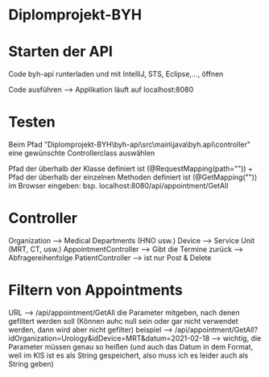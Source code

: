 # Diplomprojekt-BYH
# Starten der API
Code byh-api runterladen und mit IntelliJ, STS, Eclipse,..., öffnen

Code ausführen --> Applikation läuft auf localhost:8080

# Testen
Beim Pfad "Diplomprojekt-BYH\byh-api\src\main\java\byh.api\controller" eine gewünschte  Controllerclass auswählen

Pfad der überhalb der Klasse definiert ist (@RequestMapping(path="")) + Pfad der überhalb der einzelnen Methoden definiert ist (@GetMapping("")) im Browser eingeben: bsp. localhost:8080/api/appointment/GetAll

# Controller
Organization --> Medical Departments (HNO usw.)
Device --> Service Unit (MRT, CT, usw.)
AppointmentController --> Gibt die Termine zurück
--> Abfragereihenfolge
PatientController --> ist nur Post & Delete
# Filtern von Appointments
URL --> /api/appointment/GetAll die Parameter mitgeben, nach denen gefiltert werden soll (Können auhc null sein oder gar nicht verwendet werden, dann wird aber nicht gefilter)
beispiel --> /api/appointment/GetAll?idOrganization=Urology&idDevice=MRT&datum=2021-02-18 --> wichtig, die Parameter müssen genau so heißen
(und auch das Datum in dem Format, weil im KIS ist es als String gespeichert, also muss ich es leider auch als String geben)


